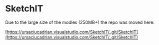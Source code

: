 # SketchIT
Due to the large size of the modles (250MB+) the repo was moved here:

[https://ursaciucadrian.visualstudio.com/SketchIT/_git/SketchIT](https://ursaciucadrian.visualstudio.com/SketchIT/_git/SketchIT)
